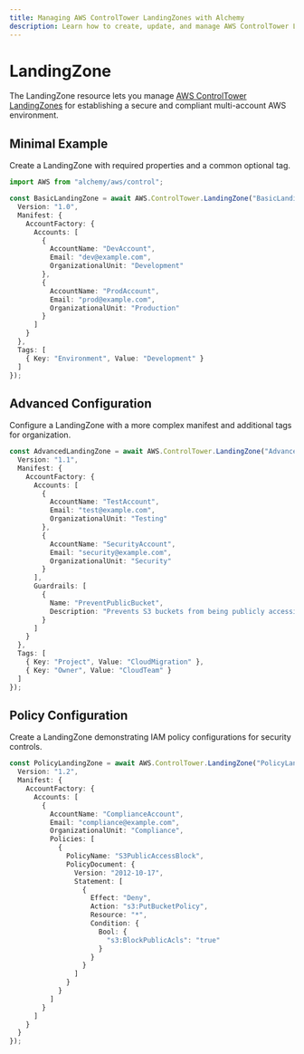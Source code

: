 ```yaml
---
title: Managing AWS ControlTower LandingZones with Alchemy
description: Learn how to create, update, and manage AWS ControlTower LandingZones using Alchemy Cloud Control.
---
```


# LandingZone

The LandingZone resource lets you manage [AWS ControlTower LandingZones](https://docs.aws.amazon.com/controltower/latest/userguide/) for establishing a secure and compliant multi-account AWS environment.

## Minimal Example

Create a LandingZone with required properties and a common optional tag.

```ts
import AWS from "alchemy/aws/control";

const BasicLandingZone = await AWS.ControlTower.LandingZone("BasicLandingZone", {
  Version: "1.0",
  Manifest: {
    AccountFactory: {
      Accounts: [
        {
          AccountName: "DevAccount",
          Email: "dev@example.com",
          OrganizationalUnit: "Development"
        },
        {
          AccountName: "ProdAccount",
          Email: "prod@example.com",
          OrganizationalUnit: "Production"
        }
      ]
    }
  },
  Tags: [
    { Key: "Environment", Value: "Development" }
  ]
});
```

## Advanced Configuration

Configure a LandingZone with a more complex manifest and additional tags for organization.

```ts
const AdvancedLandingZone = await AWS.ControlTower.LandingZone("AdvancedLandingZone", {
  Version: "1.1",
  Manifest: {
    AccountFactory: {
      Accounts: [
        {
          AccountName: "TestAccount",
          Email: "test@example.com",
          OrganizationalUnit: "Testing"
        },
        {
          AccountName: "SecurityAccount",
          Email: "security@example.com",
          OrganizationalUnit: "Security"
        }
      ],
      Guardrails: [
        {
          Name: "PreventPublicBucket",
          Description: "Prevents S3 buckets from being publicly accessible."
        }
      ]
    }
  },
  Tags: [
    { Key: "Project", Value: "CloudMigration" },
    { Key: "Owner", Value: "CloudTeam" }
  ]
});
```

## Policy Configuration

Create a LandingZone demonstrating IAM policy configurations for security controls.

```ts
const PolicyLandingZone = await AWS.ControlTower.LandingZone("PolicyLandingZone", {
  Version: "1.2",
  Manifest: {
    AccountFactory: {
      Accounts: [
        {
          AccountName: "ComplianceAccount",
          Email: "compliance@example.com",
          OrganizationalUnit: "Compliance",
          Policies: [
            {
              PolicyName: "S3PublicAccessBlock",
              PolicyDocument: {
                Version: "2012-10-17",
                Statement: [
                  {
                    Effect: "Deny",
                    Action: "s3:PutBucketPolicy",
                    Resource: "*",
                    Condition: {
                      Bool: {
                        "s3:BlockPublicAcls": "true"
                      }
                    }
                  }
                ]
              }
            }
          ]
        }
      ]
    }
  }
});
```